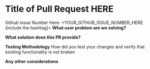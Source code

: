 # Title of Pull Request HERE

Github Issue Number Here: <YOUR_GITHUB_ISSUE_NUMBER_HERE (include the hashtag)>
**What user problem are we solving?**

**What solution does this PR provide?**

**Testing Methodology**
How did you test your changes and verify that existing 
functionality is not broken

**Any other considerations**